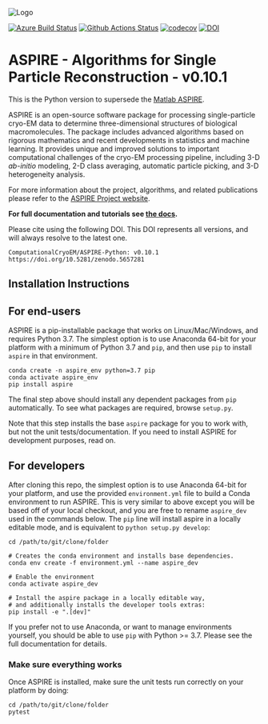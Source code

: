 ![Logo](http://spr.math.princeton.edu/sites/spr.math.princeton.edu/files/ASPIRE_1.jpg)

[![Azure Build Status](https://dev.azure.com/ComputationalCryoEM/Aspire-Python/_apis/build/status/ComputationalCryoEM.ASPIRE-Python?branchName=master)](https://dev.azure.com/ComputationalCryoEM/Aspire-Python/_build/latest?definitionId=3&branchName=master)
[![Github Actions Status](https://github.com/ComputationalCryoEM/ASPIRE-Python/actions/workflows/workflow.yml/badge.svg)](https://github.com/ComputationalCryoEM/ASPIRE-Python/actions/workflows/workflow.yml)
[![codecov](https://codecov.io/gh/ComputationalCryoEM/ASPIRE-Python/branch/master/graph/badge.svg?token=3XFC4VONX0)](https://codecov.io/gh/ComputationalCryoEM/ASPIRE-Python)
[![DOI](https://zenodo.org/badge/DOI/10.5281/zenodo.5657281.svg)](https://doi.org/10.5281/zenodo.5657281)

# ASPIRE - Algorithms for Single Particle Reconstruction - v0.10.1

This is the Python version to supersede the [Matlab ASPIRE](https://github.com/PrincetonUniversity/aspire).

ASPIRE is an open-source software package for processing single-particle cryo-EM data to determine three-dimensional structures of biological macromolecules. The package includes advanced algorithms based on rigorous mathematics and recent developments in
statistics and machine learning. It provides unique and improved solutions to important computational challenges of the cryo-EM
processing pipeline, including 3-D *ab-initio* modeling, 2-D class averaging, automatic particle picking, and 3-D heterogeneity analysis.

For more information about the project, algorithms, and related publications please refer to the [ASPIRE Project website](http://spr.math.princeton.edu/).

**For full documentation and tutorials see [the docs](https://computationalcryoem.github.io/ASPIRE-Python).**

Please cite using the following DOI. This DOI represents all versions, and will always resolve to the latest one.

```
ComputationalCryoEM/ASPIRE-Python: v0.10.1 https://doi.org/10.5281/zenodo.5657281

```

## Installation Instructions

For end-users
-------------

ASPIRE is a pip-installable package that works on Linux/Mac/Windows, and requires Python 3.7. The simplest option is to use Anaconda 64-bit for your platform with a minimum of Python 3.7 and `pip`, and then use `pip` to install `aspire` in that environment.

```
conda create -n aspire_env python=3.7 pip
conda activate aspire_env
pip install aspire
```

The final step above should install any dependent packages from `pip` automatically. To see what packages are required, browse `setup.py`.

Note that this step installs the base `aspire` package for you to work with, but not the unit tests/documentation. If you need to install ASPIRE for development purposes, read on.

For developers
--------------

After cloning this repo, the simplest option is to use Anaconda 64-bit for your platform, and use the provided `environment.yml` file to build a Conda environment to run ASPIRE. This is very similar to above except you will be based off of your local checkout, and you are free to rename `aspire_dev` used in the commands below. The `pip` line will install aspire in a locally editable mode, and is equivalent to `python setup.py develop`:

```
cd /path/to/git/clone/folder

# Creates the conda environment and installs base dependencies.
conda env create -f environment.yml --name aspire_dev

# Enable the environment
conda activate aspire_dev

# Install the aspire package in a locally editable way,
# and additionally installs the developer tools extras:
pip install -e ".[dev]"

```

If you prefer not to use Anaconda, or want to manage environments yourself, you should be able to use `pip` with Python >= 3.7.
Please see the full documentation for details.

### Make sure everything works

Once ASPIRE is installed, make sure the unit tests run correctly on your platform by doing:

```
cd /path/to/git/clone/folder
pytest
```
